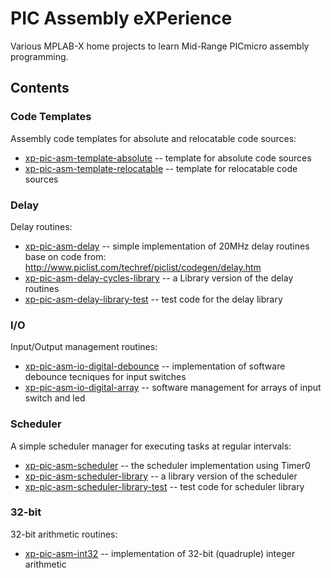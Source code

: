 # PIC Assembly eXPerience
Various MPLAB-X home projects to learn Mid-Range PICmicro assembly programming.


## Contents

### Code Templates
Assembly code templates for absolute and relocatable code sources:

* [xp-pic-asm-template-absolute](xp-pic-asm-template/xp-pic-asm-template-absolute.X/)
-- template for absolute code sources
* [xp-pic-asm-template-relocatable](xp-pic-asm-template/xp-pic-asm-template-relocatable.X/)
-- template for relocatable code sources

### Delay
Delay routines:

* [xp-pic-asm-delay](xp-pic-asm-delay/xp-pic-asm-delay.X/)
-- simple implementation of 20MHz delay routines base on code from: http://www.piclist.com/techref/piclist/codegen/delay.htm
* [xp-pic-asm-delay-cycles-library](xp-pic-asm-delay/xp-pic-asm-delay-cycles-library.X/)
-- a Library version of the delay routines
* [xp-pic-asm-delay-library-test](xp-pic-asm-delay/xp-pic-asm-delay-library-test.X/)
-- test code for the delay library

### I/O
Input/Output management routines:

* [xp-pic-asm-io-digital-debounce](xp-pic-asm-io/xp-pic-asm-io-digital-debounce.X/)
-- implementation of software debounce tecniques for input switches
* [xp-pic-asm-io-digital-array](xp-pic-asm-io/xp-pic-asm-io-digital-array.X/)
-- software management for arrays of input switch and led

### Scheduler
A simple scheduler manager for executing tasks at regular intervals:

* [xp-pic-asm-scheduler](xp-pic-asm-scheduler/xp-pic-asm-scheduler.X/)
-- the scheduler implementation using Timer0
* [xp-pic-asm-scheduler-library](xp-pic-asm-scheduler/xp-pic-asm-scheduler-library.X/)
-- a library version of the scheduler
* [xp-pic-asm-scheduler-library-test](xp-pic-asm-scheduler/xp-pic-asm-scheduler-library-test.X/)
-- test code for scheduler library

### 32-bit
32-bit arithmetic routines:

* [xp-pic-asm-int32](xp-pic-asm-int32/xp-pic-asm-int32.X/)
-- implementation of 32-bit (quadruple) integer arithmetic